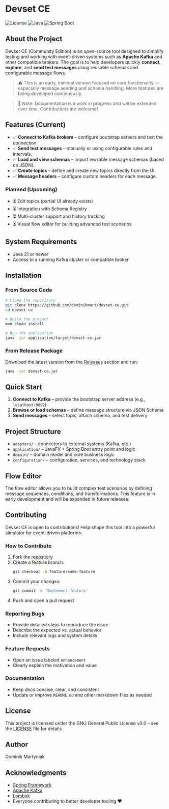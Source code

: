 # Devset CE

![License](https://img.shields.io/badge/license-GPL_v3-blue.svg)
![Java](https://img.shields.io/badge/Java-21-orange.svg)
![Spring Boot](https://img.shields.io/badge/Spring_Boot-3.4.4-blue.svg)

## About the Project

Devset CE (Community Edition) is an open-source tool designed to simplify testing and working with event-driven systems such as **Apache Kafka** and other compatible brokers. The goal is to help developers quickly **connect**, **explore**, and **send test messages** using reusable schemas and configurable message flows.

> ⚠️ This is an early, minimal version focused on core functionality — especially message sending and schema handling. More features are being developed continuously.

> 📘 Note: Documentation is a work in progress and will be extended over time. Contributions are welcome!

## Features (Current)
- ✅ **Connect to Kafka brokers** – configure bootstrap servers and test the connection.
- ✅ **Send test messages** – manually or using configurable rules and intervals.
- ✅ **Load and view schemas** – import reusable message schemas (based on JSON).
- ✅ **Create topics** – define and create new topics directly from the UI.
- ✅ **Message headers** – configure custom headers for each message.

### Planned (Upcoming)
- ⏳ Edit topics (partial UI already exists)
- ⏳ Integration with Schema Registry
- ⏳ Multi-cluster support and history tracking
- ⏳ Visual flow editor for building advanced test scenarios

## System Requirements
- Java 21 or newer
- Access to a running Kafka cluster or compatible broker

## Installation

### From Source Code
```bash
# Clone the repository
git clone https://github.com/dominikmart/devset-ce.git
cd devset-ce

# Build the project
mvn clean install

# Run the application
java -jar application/target/devset-ce.jar
```

### From Release Package
Download the latest version from the [Releases](https://github.com/dominikmart/devset-ce/releases) section and run:
```bash
java -jar devset-ce.jar
```

## Quick Start
1. **Connect to Kafka** – provide the bootstrap server address (e.g., `localhost:9092`)
2. **Browse or load schemas** – define message structure via JSON Schema
3. **Send messages** – select topic, attach schema, and test delivery

## Project Structure
- `adapters/` – connectors to external systems (Kafka, etc.)
- `application/` – JavaFX + Spring Boot entry point and logic
- `domain/` – domain model and core business logic
- `configuration/` – configuration, services, and technology stack

## Flow Editor
The flow editor allows you to build complex test scenarios by defining message sequences, conditions, and transformations. This feature is in early development and will be expanded in future releases.

## Contributing
Devset CE is open to contributions! Help shape this tool into a powerful simulator for event-driven platforms:

### How to Contribute
1. Fork the repository
2. Create a feature branch:
   ```bash
   git checkout -b feature/some-feature
   ```
3. Commit your changes:
   ```bash
   git commit -m 'Implement feature'
   ```
4. Push and open a pull request

### Reporting Bugs
- Provide detailed steps to reproduce the issue
- Describe the expected vs. actual behavior
- Include relevant logs and system details

### Feature Requests
- Open an issue labeled `enhancement`
- Clearly explain the motivation and value

### Documentation
- Keep docs concise, clear, and consistent
- Update or improve `README.md` and other markdown files as needed

## License
This project is licensed under the GNU General Public License v3.0 – see the [LICENSE](LICENSE) file for details.

## Author
Dominik Martyniak

## Acknowledgments
- [Spring Framework](https://spring.io/)
- [Apache Kafka](https://kafka.apache.org/)
- [Lombok](https://projectlombok.org/)
- Everyone contributing to better developer tooling ❤️
